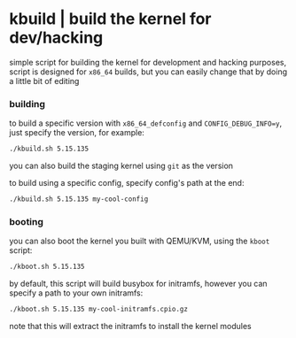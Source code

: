 # kbuild | build the kernel for dev/hacking
simple script for building the kernel for development and hacking purposes,
script is designed for `x86_64` builds, but you can easily change that
by doing a little bit of editing

### building 
to build a specific version with `x86_64_defconfig` and `CONFIG_DEBUG_INFO=y`,
just specify the version, for example:
```bash
./kbuild.sh 5.15.135
```
you can also build the staging kernel using `git` as the version

to build using a specific config, specify config's path at the end:
```bash
./kbuild.sh 5.15.135 my-cool-config
```

### booting
you can also boot the kernel you built with QEMU/KVM, using the `kboot` script:
```bash
./kboot.sh 5.15.135 
```

by default, this script will build busybox for initramfs, however you can specify
a path to your own initramfs:
```bash
./kboot.sh 5.15.135 my-cool-initramfs.cpio.gz 
```
note that this will extract the initramfs to install the kernel modules
